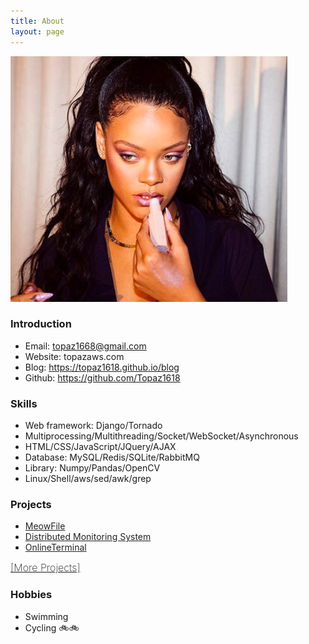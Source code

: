 ```yaml
---
title: About
layout: page
---
```

<!-- ![Profile Image]({{ site.url }}/{{ site.picture }}) -->
<p><img src="/assets/images/profile_about.jpg" alt="Profile About Image"></p>


### Introduction
- Email: topaz1668@gmail.com 
- Website: <a href="http://topazaws.com/" style="text-decoration: none;"> topazaws.com </a>
- Blog: <a href="https://topaz1618.github.io/blog/" style="text-decoration: none;"> https://topaz1618.github.io/blog </a>
- Github: <a href="https://github.com/Topaz1618" style="text-decoration: none;"> https://github.com/Topaz1618 </a>


### Skills
- Web framework: Django/Tornado
- Multiprocessing/Multithreading/Socket/WebSocket/Asynchronous
- HTML/CSS/JavaScript/JQuery/AJAX
- Database: MySQL/Redis/SQLite/RabbitMQ
- Library: Numpy/Pandas/OpenCV
- Linux/Shell/aws/sed/awk/grep


### Projects
- <a href="https://github.com/Topaz1618/MeowFile/" style="color: #222; "> MeowFile </a> 
- <a href="https://github.com/Topaz1618/FoxMonitor" style="color: #222;"> Distributed Monitoring System</a> 
- <a href="https://github.com/Topaz1618/DonutsTerminal" style="color: #222; ">OnlineTerminal</a> 

<a class="link" style="font-size: 16px; font-weight: 200" href="https://topaz1618.github.io/projects/">[More Projects]</a>

### Hobbies
- Swimming  
- Cycling 🚲🚲 
